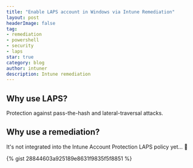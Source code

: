 ```yaml
---
title: "Enable LAPS account in Windows via Intune Remediation"
layout: post
headerImage: false
tag:
- remediation
- powershell
- security
- laps
star: true
category: blog
author: intuner
description: Intune remediation
---
```

## Why use LAPS?
Protection against pass-the-hash and lateral-traversal attacks.

## Why use a remediation?
It's not integrated into the Intune Account Protection LAPS policy yet... 🤞

{% gist 28844603a925189e8631f9835f5f8851 %}
